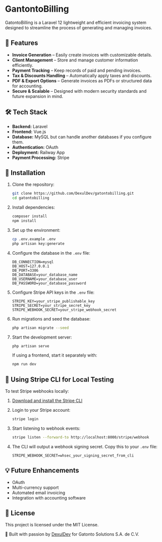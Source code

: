 # GantontoBilling
GatontoBilling is a Laravel 12 lightweight and efficient invoicing system designed to streamline the process of generating and managing invoices.

## 🚀 Features
- **Invoice Generation** – Easily create invoices with customizable details.
- **Client Management** – Store and manage customer information efficiently.
- **Payment Tracking** – Keep records of paid and pending invoices.
- **Tax & Discounts Handling** – Automatically apply taxes and discounts.
- **PDF & Export Options** – Generate invoices as PDFs or structured data for accounting.
- **Secure & Scalable** – Designed with modern security standards and future expansion in mind.

## 🛠️ Tech Stack
- **Backend:** Laravel
- **Frontend:** Vue.js
- **Database:** MySQL but can handle another databases if you configure them.
- **Authentication:** OAuth
- **Deployment:** Railway App
- **Payment Processing:** Stripe

## 📌 Installation
1. Clone the repository:
   ```sh
   git clone https://github.com/DexulDev/gatontobilling.git
   cd gatontobilling
   ```
2. Install dependencies:
   ```sh
   composer install
   npm install 
   ```
3. Set up the environment:
   ```sh
   cp .env.example .env
   php artisan key:generate
   ```
4. Configure the database in the `.env` file:
   ```
   DB_CONNECTION=mysql
   DB_HOST=127.0.0.1
   DB_PORT=3306
   DB_DATABASE=your_database_name
   DB_USERNAME=your_database_user
   DB_PASSWORD=your_database_password
   ```

5. Configure Stripe API keys in the `.env` file:
   ```
   STRIPE_KEY=your_stripe_publishable_key
   STRIPE_SECRET=your_stripe_secret_key
   STRIPE_WEBHOOK_SECRET=your_stripe_webhook_secret
   ```

6. Run migrations and seed the database:
   ```sh
   php artisan migrate --seed
   ```

7. Start the development server:
   ```sh
   php artisan serve
   ```
   If using a frontend, start it separately with:
   ```sh
   npm run dev
   ```

## 🔄 Using Stripe CLI for Local Testing

To test Stripe webhooks locally:

1. [Download and install the Stripe CLI](https://stripe.com/docs/stripe-cli)

2. Login to your Stripe account:
   ```sh
   stripe login
   ```

3. Start listening to webhook events:
   ```sh
   stripe listen --forward-to http://localhost:8000/stripe/webhook
   ```

4. The CLI will output a webhook signing secret. Copy this to your `.env` file:
   ```
   STRIPE_WEBHOOK_SECRET=whsec_your_signing_secret_from_cli
   ```

## 💡 Future Enhancements
- OAuth
- Multi-currency support
- Automated email invoicing
- Integration with accounting software

## 📜 License
This project is licensed under the MIT License.

🚀 Built with passion by [DexulDev](https://github.com/DexulDev) for Gatonto Solutions S.A. de C.V.
